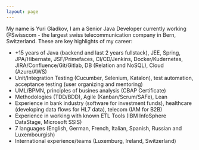 ```yaml
---
layout: page
---
```

My name is Yuri Gladkov, I am a Senior Java Developer currently working @Swisscom - the largest swiss telecommunication company in Bern, Switzerland. These are key highlights of my career:
- +15 years of Java (backend and last 2 years fullstack), JEE, Spring, JPA/Hibernate, JSF/Primefaces, CI/CD/Jenkins, Docker/Kudernetes, JIRA/Confluence/Git/Gitlab, DB (Relation and NoSQL), Cloud (Azure/AWS)
- Unit/Integration Testing (Cucumber, Selenium, Katalon), test automation, acceptance testing (user organizing and mentoring)
- UML/BPMN, principles of busines analysis (CBAP Certificate)
- Methodologies (TDD/BDD), Agile (Kanban/Scrum/SAFe), Lean
- Experience in bank industry (software for investment funds), healthcare (developing data flows for HL7 data), telecom (IAM for B2B)
- Experience in working with known ETL Tools (IBM InfoSphere DataStage, Microsoft SSIS)
- 7 languages (English, German, French, Italian, Spanish, Russian and Luxembourgish)
- International experience/teams (Luxemburg, Ireland, Switzerland) 
